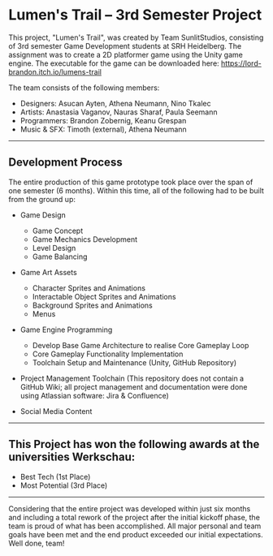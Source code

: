 # Lumen's Trail – 3rd Semester Project
This project, "Lumen's Trail", was created by Team SunlitStudios, consisting of 3rd semester Game Development students at SRH Heidelberg. The assignment was to create a 2D platformer game using the Unity game engine. The executable for the game can be downloaded here: https://lord-brandon.itch.io/lumens-trail

The team consists of the following members:
- Designers: Asucan Ayten, Athena Neumann, Nino Tkalec
- Artists: Anastasia Vaganov, Nauras Sharaf, Paula Seemann
- Programmers: Brandon Zobernig, Keanu Grespan
- Music & SFX: Timoth (external), Athena Neumann
---

## Development Process
The entire production of this game prototype took place over the span of one semester (6 months). Within this time, all of the following had to be built from the ground up:

- Game Design
  - Game Concept
  - Game Mechanics Development
  - Level Design
  - Game Balancing
- Game Art Assets
  - Character Sprites and Animations
  - Interactable Object Sprites and Animations
  - Background Sprites and Animations
  - Menus
- Game Engine Programming
  - Develop Base Game Architecture to realise Core Gameplay Loop 
  - Core Gameplay Functionality Implementation
  - Toolchain Setup and Maintenance (Unity, GitHub Repository)

- Project Management Toolchain (This repository does not contain a GitHub Wiki; all project management and documentation were done using Atlassian software: Jira & Confluence)
- Social Media Content
---

## This Project has won the following awards at the universities Werkschau:
- Best Tech (1st Place)
- Most Potential (3rd Place)
---

Considering that the entire project was developed within just six months and including a total rework of the project after the initial kickoff phase, the team is proud of what has been accomplished. All major personal and team goals have been met and the end product exceeded our initial expectations. 
Well done, team!
